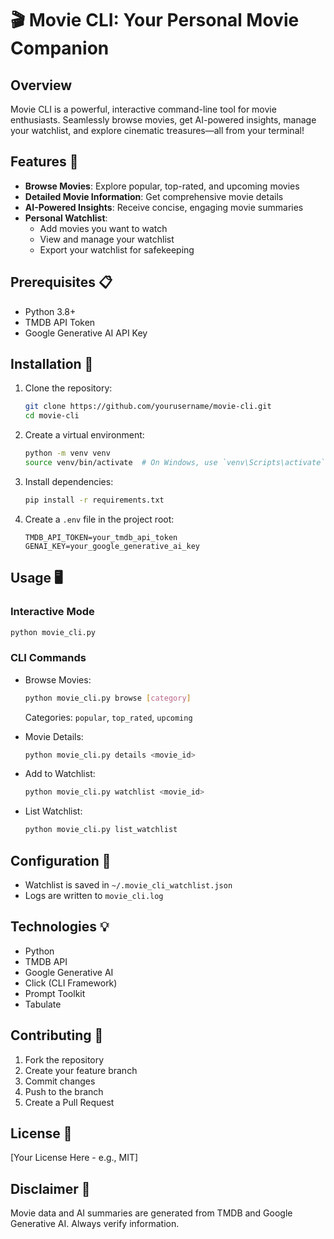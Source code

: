 # 🎬 Movie CLI: Your Personal Movie Companion

## Overview

Movie CLI is a powerful, interactive command-line tool for movie enthusiasts. Seamlessly browse movies, get AI-powered insights, manage your watchlist, and explore cinematic treasures—all from your terminal!

## Features 🌟

- **Browse Movies**: Explore popular, top-rated, and upcoming movies
- **Detailed Movie Information**: Get comprehensive movie details
- **AI-Powered Insights**: Receive concise, engaging movie summaries
- **Personal Watchlist**: 
  - Add movies you want to watch
  - View and manage your watchlist
  - Export your watchlist for safekeeping

## Prerequisites 📋

- Python 3.8+
- TMDB API Token
- Google Generative AI API Key

## Installation 🚀

1. Clone the repository:
   ```bash
   git clone https://github.com/yourusername/movie-cli.git
   cd movie-cli
   ```

2. Create a virtual environment:
   ```bash
   python -m venv venv
   source venv/bin/activate  # On Windows, use `venv\Scripts\activate`
   ```

3. Install dependencies:
   ```bash
   pip install -r requirements.txt
   ```

4. Create a `.env` file in the project root:
   ```
   TMDB_API_TOKEN=your_tmdb_api_token
   GENAI_KEY=your_google_generative_ai_key
   ```

## Usage 🖥️

### Interactive Mode
```bash
python movie_cli.py
```

### CLI Commands

- Browse Movies:
  ```bash
  python movie_cli.py browse [category]
  ```
  Categories: `popular`, `top_rated`, `upcoming`

- Movie Details:
  ```bash
  python movie_cli.py details <movie_id>
  ```

- Add to Watchlist:
  ```bash
  python movie_cli.py watchlist <movie_id>
  ```

- List Watchlist:
  ```bash
  python movie_cli.py list_watchlist
  ```

## Configuration 🔧

- Watchlist is saved in `~/.movie_cli_watchlist.json`
- Logs are written to `movie_cli.log`

## Technologies 💡

- Python
- TMDB API
- Google Generative AI
- Click (CLI Framework)
- Prompt Toolkit
- Tabulate

## Contributing 🤝

1. Fork the repository
2. Create your feature branch
3. Commit changes
4. Push to the branch
5. Create a Pull Request

## License 📄

[Your License Here - e.g., MIT]

## Disclaimer 📢

Movie data and AI summaries are generated from TMDB and Google Generative AI. Always verify information.
